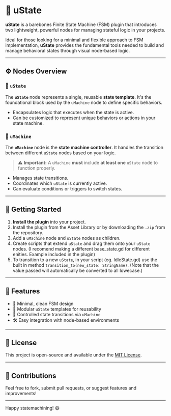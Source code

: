 # 🧠 uState

**uState** is a barebones Finite State Machine (FSM) plugin that introduces two lightweight, powerful nodes for managing stateful logic in your projects.

Ideal for those looking for a minimal and flexible approach to FSM implementation, **uState** provides the fundamental tools needed to build and manage behavioral states through visual node-based logic.

---

## ⚙️ Nodes Overview

### 🧩 `uState`

The **`uState`** node represents a single, reusable **state template**. It's the foundational block used by the `uMachine` node to define specific behaviors.

- Encapsulates logic that executes when the state is active.
- Can be customized to represent unique behaviors or actions in your state machine.

### 🧠 `uMachine`

The **`uMachine`** node is the **state machine controller**. It handles the transition between different `uState` nodes based on your logic.

> ⚠️ **Important:** A `uMachine` **must** include **at least one** `uState` node to function properly.

- Manages state transitions.
- Coordinates which `uState` is currently active.
- Can evaluate conditions or triggers to switch states.

---

## 🚀 Getting Started

1. **Install the plugin** into your project.
2. Install the plugin from the Asset Library or by downloading the `.zip` from the repository.
3. Add a `uMachine` node and `uState` nodes as children.
4. Create scripts that extend `uState` and drag them onto your `uState` nodes. (I recomend making a different base_state.gd for different enities. Example included in the plugin)
5. To transition to a new `uState`, in your script (eg. IdleState.gd) use the built in method `transition_to(new_state: StringName)`. (Note that the value passed will automatically be converted to all lowecase.)
---

## 📌 Features

- 🧼 Minimal, clean FSM design
- 🧱 Modular `uState` templates for reusability
- 🔄 Controlled state transitions via `uMachine`
- 🛠️ Easy integration with node-based environments

---

## 📝 License

This project is open-source and available under the [MIT License](LICENSE).

---

## 🙌 Contributions

Feel free to fork, submit pull requests, or suggest features and improvements!

---

Happy statemachining! 😄
